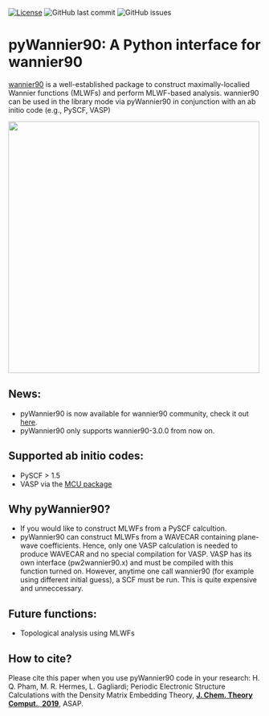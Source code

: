 [![License](https://img.shields.io/badge/License-BSD%203--Clause-blue.svg)](https://opensource.org/licenses/BSD-3-Clause)
![GitHub last commit](https://img.shields.io/github/last-commit/hungpham2017/pyWannier90.svg?color=green)
![GitHub issues](https://img.shields.io/github/issues-raw/hungpham2017/pyWannier90.svg?color=crimson)

# pyWannier90: A Python interface for wannier90
[wannier90](http://www.wannier.org/) is a well-established package to construct maximally-localied Wannier functions (MLWFs) and perform MLWF-based analysis.
wannier90 can be used in the library mode via pyWannier90 in conjunction with an ab initio code (e.g., PySCF, VASP) 

<img src="https://github.com/hungpham2017/pyWannier90/blob/master/doc/Si_sp3.png" width="500" align="middle">

## News:
- pyWannier90 is now available for wannier90 community, check it out [here](http://www.wannier.org/download/).
- pyWannier90 only supports wannier90-3.0.0 from now on. 

## Supported ab initio codes:
- PySCF > 1.5 
- VASP via the [MCU package](https://hungpham2017.github.io/mcu/)

## Why pyWannier90?
- If you would like to construct MLWFs from a PySCF calcultion.
- pyWannier90 can construct MLWFs from a WAVECAR containing plane-wave coefficients.
Hence, only one VASP calculation is needed to produce WAVECAR and no special compilation for VASP.
VASP has its own interface (pw2wannier90.x) and must be compiled with this function turned on. 
However, anytime one call wannier90 (for example using different initial guess), a SCF must be run.
This is quite expensive and unneccessary. 

## Future functions:
- Topological analysis using MLWFs 

## How to cite?
Please cite this paper when you use pyWannier90 code in your research:
H. Q. Pham, M. R. Hermes, L. Gagliardi; Periodic Electronic Structure Calculations with the Density Matrix Embedding Theory, [**J. Chem. Theory Comput.**, **2019**](https://pubs.acs.org/doi/abs/10.1021/acs.jctc.9b00939), ASAP.